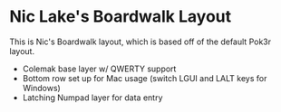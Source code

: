 # Nic Lake's Boardwalk Layout

This is Nic's Boardwalk layout, which is based off of the default Pok3r layout.

- Colemak base layer w/ QWERTY support
- Bottom row set up for Mac usage (switch LGUI and LALT keys for Windows)
- Latching Numpad layer for data entry